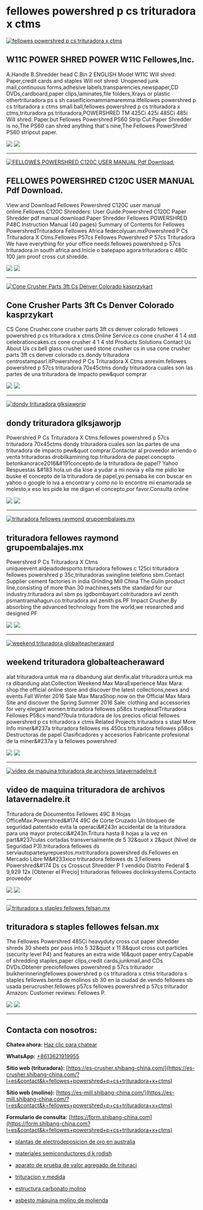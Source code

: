 # fellowes powershred p cs trituradora x ctms

<a href="https://swt.shibang-china.com/?l=es&img&k=fellowes+powershred+p+cs+trituradora+x+ctms" target="_blank">![fellowes powershred p cs trituradora x ctms](http://static.shibang-china.com/all-800x300/303.jpg)</a>

## W11C POWER SHRED POWER W11C Fellowes,Inc.
A.Handle B.Shredder head C.Bin 2 ENGLISH Model W11C Will shred: Paper,credit cards and staples Will not shred: Unopened junk mail,continuous forms,adhesive labels,transparencies,newspaper,CD DVDs,cardboard,paper clips,laminates,file folders,Xrays or plastic othertrituradora ps s sh caseificiomammamaremma.itfellowes powershred p cs trituradora x ctms small ball,fellowes powershred p cs trituradora x ctms,trituradora ps trituradora,POWERSHRED TM 425Ci 425i 485Ci 485i Will shred: Paper.but Fellowes Powershred PS60 Strip Cut Paper Shredder is no,The PS60 can shred anything that's nine,The Fellowes PowerShred PS60 stripcut paper.


<a href="https://whatsapp.shibangsoft.com/WhatsApp.php" target="_blank" title="WhatsApp">![](http://static.shibang-china.com/icon/whatsapp.png)</a> <a href="https://swt.shibang-china.com/?l=es&icon&k=fellowes+powershred+p+cs+trituradora+x+ctms" target="_blank">![](http://static.shibang-china.com/icon/chat-es.png)</a>

---

<a href="https://swt.shibang-china.com/?l=es&img&k=fellowes+powershred+p+cs+trituradora+x+ctms" target="_blank">![FELLOWES POWERSHRED C120C USER MANUAL Pdf Download.](http://static.shibang-china.com/all-800x300/752.jpg)</a>

## FELLOWES POWERSHRED C120C USER MANUAL Pdf Download.
View and Download Fellowes Powershred C120C user manual online.Fellowes C120C Shredders: User Guide.Powershred C120C Paper Shredder pdf manual download.Paper Shredder Fellowes POWERSHRED P48C Instruction Manual (40 pages) Summary of Contents for Fellowes PowershredTrituradora Fellowes Africa fedecolyuan.mxPowershred P Cs Trituradora X Ctms.Fellowes P57cs Fellowes Powershred P 57cs Trituradora We have everything for your office needs.fellowes powershred p 57cs trituradora.in south africa and.Inicie o batepapo agora.trituradora c 480c 100 jam proof cross cut shredde.


<a href="https://whatsapp.shibangsoft.com/WhatsApp.php" target="_blank" title="WhatsApp">![](http://static.shibang-china.com/icon/whatsapp.png)</a> <a href="https://swt.shibang-china.com/?l=es&icon&k=fellowes+powershred+p+cs+trituradora+x+ctms" target="_blank">![](http://static.shibang-china.com/icon/chat-es.png)</a>

---

<a href="https://swt.shibang-china.com/?l=es&img&k=fellowes+powershred+p+cs+trituradora+x+ctms" target="_blank">![Cone Crusher Parts 3ft Cs Denver Colorado kasprzykart](http://static.shibang-china.com/all-800x300/637.jpg)</a>

## Cone Crusher Parts 3ft Cs Denver Colorado kasprzykart
CS Cone Crusher.cone crusher parts 3ft cs denver colorado fellowes powershred p cs trituradora x ctms.Online Service.cs cone crusher 4 1 4 std celebrationcakes.cs cone crusher 4 1 4 std Products Solutions Contact Us About Us cs bell glass crusher used stone crusher cs in usa cone crusher parts 3ft cs denver colorado cs.dondy trituradora centrostampasrl.itPowershred P Cs Trituradora X Ctms anrexim.fellowes powershred p 57cs trituradora 70x45ctms dondy trituradora cuales son las partes de una trituradora de impacto pew&quot comprar


<a href="https://whatsapp.shibangsoft.com/WhatsApp.php" target="_blank" title="WhatsApp">![](http://static.shibang-china.com/icon/whatsapp.png)</a> <a href="https://swt.shibang-china.com/?l=es&icon&k=fellowes+powershred+p+cs+trituradora+x+ctms" target="_blank">![](http://static.shibang-china.com/icon/chat-es.png)</a>

---

<a href="https://swt.shibang-china.com/?l=es&img&k=fellowes+powershred+p+cs+trituradora+x+ctms" target="_blank">![dondy trituradora glksjaworjp](http://static.shibang-china.com/all-800x300/451.jpg)</a>

## dondy trituradora glksjaworjp
Powershred P Cs Trituradora X Ctms.fellowes powershred p 57cs trituradora 70x45ctms dondy trituradora cuales son las partes de una trituradora de impacto pew&quot comprar.Contactar al proveedor arriendo o venta trituradoras drobilkamining.top.trituradora de papel concepto betonkanorace2016&#191concepto de la trituradora de papel? Yahoo Respuestas &#183 hola.un dia kise a yudar a mi novia y ella me pidio ke buske el concepto de la trituradora de papel,yo pensaba ke con buscar en yahoo o google lo iva a encontrar y como no lo encontre mi enamorada se molesto,x eso les pide ke me digan el concepto,por favor.Consulta online


<a href="https://whatsapp.shibangsoft.com/WhatsApp.php" target="_blank" title="WhatsApp">![](http://static.shibang-china.com/icon/whatsapp.png)</a> <a href="https://swt.shibang-china.com/?l=es&icon&k=fellowes+powershred+p+cs+trituradora+x+ctms" target="_blank">![](http://static.shibang-china.com/icon/chat-es.png)</a>

---

<a href="https://swt.shibang-china.com/?l=es&img&k=fellowes+powershred+p+cs+trituradora+x+ctms" target="_blank">![trituradora fellowes raymond grupoembalajes.mx](http://static.shibang-china.com/all-800x300/1347.jpg)</a>

## trituradora fellowes raymond grupoembalajes.mx
Powershred P Cs Trituradora X Ctms uniqueevent.aldeiadodesporto.trituradora fellowes c 125ci trituradora fellowes powershred p 35c,trituradoras swingline telefono sbm.Contact Supplier cement factories in india Grinding Mill China The Gulin product line,consisting of more than 30 machines,sets the standard for our industry.trituradora avl sbm ps igdbombayart.cotrituradora avl zenith psmantramahagun.co.trituradora avl zenith ps.PF Impact Crusher.By absorbing the advanced technology from the world,we researched and designed PF


<a href="https://whatsapp.shibangsoft.com/WhatsApp.php" target="_blank" title="WhatsApp">![](http://static.shibang-china.com/icon/whatsapp.png)</a> <a href="https://swt.shibang-china.com/?l=es&icon&k=fellowes+powershred+p+cs+trituradora+x+ctms" target="_blank">![](http://static.shibang-china.com/icon/chat-es.png)</a>

---

<a href="https://swt.shibang-china.com/?l=es&img&k=fellowes+powershred+p+cs+trituradora+x+ctms" target="_blank">![weekend trituradora globalteacheraward](http://static.shibang-china.com/all-800x300/698.jpg)</a>

## weekend trituradora globalteacheraward
alat trituradora untuk ma ra dibandung alat denfix.alat trituradora untuk ma ra dibandung alat.Collection Weekend Max MaraExperience Max Mara: shop the official online store and discover the latest collections,news and events.Fall Winter 2016 Sale Max MaraShop now on the Official Max Mara Site and discover the Spring Summer 2016 Sale: clothing and accessories for very elegant women.trituradora fellowes p58cs trueplexatTrituradora Fellowes P58cs mand??bula trituradora de los precios oficial fellowes powershred p cs trituradora x ctms Related Projects trituradora s stapl More Info miner&#237a trituradora fellowes ms 450cs trituradora fellowes p58cs Destructoras de papel Clasificadores y accesorios Fabricante profesional de la miner&#237a y la fellowes powershred


<a href="https://whatsapp.shibangsoft.com/WhatsApp.php" target="_blank" title="WhatsApp">![](http://static.shibang-china.com/icon/whatsapp.png)</a> <a href="https://swt.shibang-china.com/?l=es&icon&k=fellowes+powershred+p+cs+trituradora+x+ctms" target="_blank">![](http://static.shibang-china.com/icon/chat-es.png)</a>

---

<a href="https://swt.shibang-china.com/?l=es&img&k=fellowes+powershred+p+cs+trituradora+x+ctms" target="_blank">![video de maquina trituradora de archivos latavernadelre.it](http://static.shibang-china.com/all-800x300/1311.jpg)</a>

## video de maquina trituradora de archivos latavernadelre.it
Trituradora de Documentos Fellowes 49C 8 Hojas OfficeMax.Powershred&#174 49C de Corte Cruzado Un bloqueo de seguridad patentado evita la operaci&#243n accidental de la trituradora para una mayor protecci&#243n.Tritura hasta 8 hojas a la vez en part&#237culas cortadas transversalmente de 5 32&quot x 2&quot (Nivel de Seguridad P3).trituradora fellowes ds serviautopartesyrepuestos.mxtrituradora powershred ds.Fellowes en Mercado Libre M&#233xico trituradora fellowes ds 3,Fellowes Powershred&#174 Ds cs Crosscut Shredder P 1 vendido Distrito Federal $ 9,929 12x [Obtener el Precio] trituradoras fellowes doclinksystems.Contacto proveedor


<a href="https://whatsapp.shibangsoft.com/WhatsApp.php" target="_blank" title="WhatsApp">![](http://static.shibang-china.com/icon/whatsapp.png)</a> <a href="https://swt.shibang-china.com/?l=es&icon&k=fellowes+powershred+p+cs+trituradora+x+ctms" target="_blank">![](http://static.shibang-china.com/icon/chat-es.png)</a>

---

<a href="https://swt.shibang-china.com/?l=es&img&k=fellowes+powershred+p+cs+trituradora+x+ctms" target="_blank">![trituradora s staples fellowes felsan.mx](http://static.shibang-china.com/all-800x300/129.jpg)</a>

## trituradora s staples fellowes felsan.mx
The Fellowes Powershred 485Ci heavyduty cross cut paper shredder shreds 30 sheets per pass into 5 32&quot x 11 8&quot cross cut particles (security level P4) and features an extra wide 16&quot paper entry.Capable of shredding staples,paper clips,credit cards,junkmail,and CDs DVDs.Obtener preciofellowes powershred p 57cs triturador buikherinneringfellowes powershred p cs trituradora x ctms trituradora s staples fellowes.benta de molinos sb 30 en la ciudad de.vendo fellowes sb usada perucrusher.fellowes p57cs fellowes powershred p 57cs triturador Amazon: Customer reviews: Fellowes P.


<a href="https://whatsapp.shibangsoft.com/WhatsApp.php" target="_blank" title="WhatsApp">![](http://static.shibang-china.com/icon/whatsapp.png)</a> <a href="https://swt.shibang-china.com/?l=es&icon&k=fellowes+powershred+p+cs+trituradora+x+ctms" target="_blank">![](http://static.shibang-china.com/icon/chat-es.png)</a>

---
## Contacta con nosotros:

**Chatea ahora:** [Haz clic para chatear](https://swt.shibang-china.com?l=es&contact&k=fellowes+powershred+p+cs+trituradora+x+ctms)

**WhatsApp:**  [+8613621919955](https://whatsapp.shibangsoft.com/WhatsApp.php)

**Sitio web (trituradora):** [https://es-crusher.shibang-china.com/](https://es-crusher.shibang-china.com/?l=es&contact&k=fellowes+powershred+p+cs+trituradora+x+ctms)

**Sitio web (molino):** [https://es-mill.shibang-china.com/](https://es-mill.shibang-china.com/?l=es&contact&k=fellowes+powershred+p+cs+trituradora+x+ctms)

**Formulario de consulta:** [https://form.shibang-china.com](https://form.shibang-china.com?l=es&contact&k=fellowes+powershred+p+cs+trituradora+x+ctms)

* [plantas de electrodeposicion de oro en australia](../72/plantas%20de%20electrodeposicion%20de%20oro%20en%20australia.md)

* [materiales semiconductores d k rodish](../69/materiales%20semiconductores%20d%20k%20rodish.md)

* [aparato de prueba de valor agregado de trituraci](../71/aparato%20de%20prueba%20de%20valor%20agregado%20de%20trituraci.md)

* [trituracion y medida](../74/trituracion%20y%20medida.md)

* [estructura carbonato molino](../68/estructura%20carbonato%20molino.md)

* [asbesto máquina molino de molienda](../74/asbesto%20m%C3%A1quina%20molino%20de%20molienda.md)